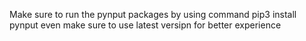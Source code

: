 Make sure to run the pynput packages
by using command pip3 install pynput
even make sure to use latest versipn for better experience
